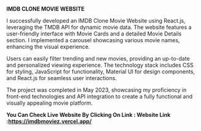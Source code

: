 **IMDB CLONE MOVIE WEBSITE**

I successfully developed an IMDB Clone Movie Website using React.js, leveraging the TMDB API for dynamic movie data. The website features a user-friendly interface with Movie Cards and a detailed Movie Details section. I implemented a carousel showcasing various movie names, enhancing the visual experience.

Users can easily filter trending and new movies, providing an up-to-date and personalized viewing experience. The technology stack includes CSS for styling, JavaScript for functionality, Material UI for design components, and React.js for seamless user interactions.

The project was completed in May 2023, showcasing my proficiency in front-end technologies and API integration to create a fully functional and visually appealing movie platform.

**You Can Check Live Website By Clicking On Link : 
Website Link :https://imdbmoviez.vercel.app/**
